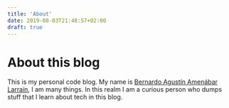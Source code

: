 ```yaml
---
title: 'About'
date: 2019-08-03T21:48:57+02:00
draft: true
---
```


# About this blog

This is my personal code blog. My name is [Bernardo Agustín Amenábar Larraín](https://iminabar.com), I am many things. In this realm I am a curious person who dumps stuff that I learn about tech in this blog.
